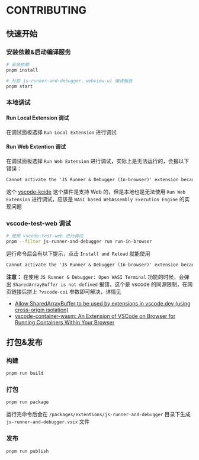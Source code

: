 # CONTRIBUTING

## 快速开始

### 安装依赖&启动编译服务

```bash
# 安装依赖
pnpm install

# 开启 js-runner-and-debugger、webview-ui 编译服务
pnpm start
```

### 本地调试

#### Run Local Extension 调试

在调试面板选择 `Run Local Extension` 进行调试

#### Run Web Extention 调试

在调试面板选择 `Run Web Extension` 进行调试，实际上是无法运行的，会报以下错误：

```txt
Cannot activate the 'JS Runner & Debugger (In-browser)' extension because it depends on the 'WASI based WebAssembly Execution Engine' extension, which is not loaded. Would you like to reload the window to load the extension?
```

这个 [vscode-kcide](https://marketplace.visualstudio.com/items?itemName=floooh.vscode-kcide) 这个插件是支持 Web 的，但是本地也是无法使用 `Run Web Extension` 进行调试，应该是 `WASI based WebAssembly Execution Engine` 的实现问题

### vscode-test-web 调试

```bash
# 使用 vscode-test-web 进行调试
pnpm --filter js-runner-and-debugger run run-in-browser
```

运行命令后会有以下提示，点击 `Install and Reload` 就能使用

```txt
Cannot activate the 'JS Runner & Debugger (In-browser)' extension because it depends on the 'WASI based WebAssembly Execution Engine' extension from 'Microsoft', which is not installed. Would you like to install the extension and reload the window?
```

**注意：**
在使用 `JS Runner & Debugger: Open WASI Terminal` 功能的时候，会弹出 `SharedArrayBuffer is not defined` 报错，这个是 vscode 的同源限制，在网页链接后拼上 `?vscode-coi` 参数即可解决，详情见

- [Allow SharedArrayBuffer to be used by extensions in vscode.dev (using cross-origin isolation)](https://github.com/microsoft/vscode/issues/137884)
- [vscode-container-wasm: An Extension of VSCode on Browser for Running Containers Within Your Browser](https://medium.com/nttlabs/vscode-container-wasm-57d17dda7caa)

## 打包&发布

### 构建

```bash
pnpm run build
```

### 打包

```bash
pnpm run package
```

运行完命令后会在 `/packages/extentions/js-runner-and-debugger` 目录下生成 `js-runner-and-debugger.vsix` 文件

### 发布

```bash
pnpm run publish
```

